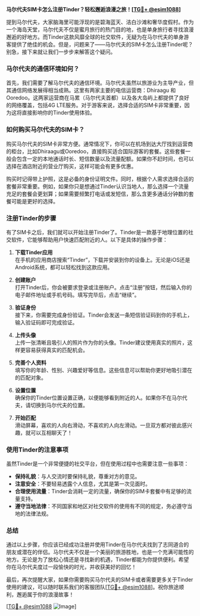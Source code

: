 **马尔代夫SIM卡怎么注册Tinder？轻松邂逅浪漫之旅！[[TG💪+ @esim1088](https://t.me/s/esim1088)]**

提到马尔代夫，大家脑海里可能浮现的是碧海蓝天、洁白沙滩和奢华度假村。作为一个海岛天堂，马尔代夫不仅是蜜月旅行的热门目的地，也是单身旅行者寻找浪漫邂逅的好地方。而Tinder这款风靡全球的社交软件，无疑为在马尔代夫的单身游客提供了绝佳的机会。但是，问题来了——马尔代夫的SIM卡怎么注册Tinder呢？别急，接下来就让我们一步步来解答这个疑问。

### 马尔代夫的通信环境如何？

首先，我们需要了解马尔代夫的通信环境。马尔代夫虽然以旅游业为主导产业，但其通信网络发展得相当成熟。这里有两家主要的电信运营商：Dhiraagu 和 Ooredoo。这两家运营商在马累（马尔代夫首都）以及各大岛屿上都提供了良好的网络覆盖，包括4G LTE服务。对于游客来说，选择合适的SIM卡非常重要，因为这将直接影响你的Tinder使用体验。

### 如何购买马尔代夫的SIM卡？

购买马尔代夫的SIM卡非常方便。通常情况下，你可以在机场到达大厅找到运营商的柜台，比如Dhiraagu或Ooredoo，直接购买适合国际游客的套餐。这些套餐一般会包含一定的本地通话时长、短信数量以及流量配额。如果你不赶时间，也可以选择在酒店附近的营业厅购买，这样可能会有更多优惠。

购买时记得带上护照，这是必备的身份证明文件。同时，根据个人需求选择合适的套餐非常重要。例如，如果你只是想通过Tinder认识当地人，那么选择一个流量充足的套餐会更划算；如果需要频繁打电话或发短信，那么含更多通话分钟数的套餐可能是更好的选择。

### 注册Tinder的步骤

有了SIM卡之后，我们就可以开始注册Tinder了。Tinder是一款基于地理位置的社交软件，它能够帮助用户快速匹配附近的人。以下是具体的操作步骤：

1. **下载Tinder应用**  
   在手机的应用商店搜索“Tinder”，下载并安装到你的设备上。无论是iOS还是Android系统，都可以轻松找到这款应用。

2. **创建账户**  
   打开Tinder后，你会被要求登录或注册账户。点击“注册”按钮，然后输入你的电子邮件地址或手机号码。填写完毕后，点击“继续”。

3. **验证身份**  
   接下来，你需要完成身份验证。Tinder会发送一条短信验证码到你的手机上，输入验证码即可完成验证。

4. **上传头像**  
   上传一张清晰且吸引人的照片作为你的头像。Tinder建议使用真实的照片，这样更容易获得真实的匹配机会。

5. **完善个人资料**  
   填写你的年龄、性别、兴趣爱好等信息。这些信息可以帮助你更好地吸引潜在的匹配对象。

6. **设置位置**  
   确保你的Tinder位置设置正确，以便能够看到附近的人。如果你不在马尔代夫，请切换到马尔代夫的位置。

7. **开始匹配**  
   滑动屏幕，喜欢的人向右滑动，不喜欢的人向左滑动。一旦双方都对彼此感兴趣，就可以互相聊天了！

### 使用Tinder的注意事项

虽然Tinder是一个非常便捷的社交平台，但在使用过程中也需要注意一些事项：

- **保持礼貌**：与人交流时要保持礼貌，尊重对方的意见。
- **注意安全**：不要轻易透露个人信息，尤其是第一次见面时。
- **合理使用流量**：Tinder会消耗一定的流量，确保你的SIM卡套餐中有足够的流量支持。
- **遵守当地法律**：不同国家和地区对社交软件的使用有不同的规定，务必遵守当地的法律法规。

### 总结

通过以上步骤，你应该已经成功注册并使用Tinder在马尔代夫找到了志同道合的朋友或潜在的伴侣。马尔代夫不仅是一个美丽的旅游胜地，也是一个充满可能性的地方。无论是为了放松心情还是寻找新的机遇，Tinder都能为你提供便利。希望你在马尔代夫度过一段愉快的时光，并收获美好的回忆！

最后，再次提醒大家，如果你需要购买马尔代夫的SIM卡或者需要更多关于Tinder使用的建议，可以随时联系我们的客服团队[[TG💪+ @esim1088](https://t.me/s/esim1088)]。祝你旅途顺利，邂逅属于你的浪漫故事！

[[TG💪+ @esim1088](https://t.me/s/esim1088) ![Image](https://i.postimg.cc/4NQfJmqS/Snipaste-2025-05-13-00-14-12.png)]